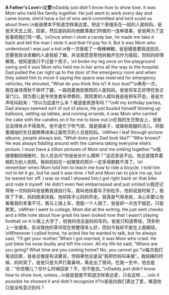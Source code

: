 **A Father's Love**\n**父爱**\nDaddy just didn’t know how to show love. It was Mom who held the family together. He just went to work every day and came home; she’d have a list of sins we’d committed and he’d scold us about them.\n爸爸根本不知道怎样表达爱。把这个家维系在一起的人是妈妈。爸爸天天去上班，回家，然后是妈妈向他数落我们所做的一连串错事，爸爸再为了这些事把我们骂一顿。\nOnce when I stole a candy bar, he made me take it back and tell the man I stole it and that I’d pay for it. But it was Mom who understood I was just a kid.\n有一次我偷了一根棒棒糖。爸爸硬是要我送回去，还要我告诉卖糖的人是我偷了糖，并说我愿意帮他拆箱开包作为赔偿。但妈妈却理解我，她知道我只不过是个孩子。\nI broke my leg once on the playground swing and it was Mom who held me in her arms all the way to the hospital. Dad pulled the car right up to the door of the emergency room and when they asked him to move it saying the space was reserved for emergency vehicles, He shouted, “What do you think this is? A tour bus?”\n再有一次，我在操场荡秋千摔坏了腿，一路抱着我到医院的人是妈妈。爸爸将车正好停在急诊室门口。因为那儿是专供急救车停靠的，医院里的人就叫我爸爸把车开走。爸爸大声吼叫起来：“你以为这是什么车？难道是旅游车吗？”\nAt my birthday parties, Dad always seemed sort of out of place, He just busied himself blowing up balloons, setting up tables, and running errands, it was Mom who carried the cake with the candles on it for me to blow out.\n在我的生日聚会上，爸爸总显得有点不得其所。他不是忙于吹气球，就是摆桌子，或做些跑腿的活儿。将插着蜡烛的生日蛋糕捧进来让我吹灭的人总是妈妈。\nWhen I leaf through picture albums, people always ask, “What does your Dad took like?” “Who knows? He was always fiddling around with the camera taking everyone else’s picture. I must have a zillion pictures of Mom and me smiling together.”\n我随便翻阅相册时，别人总会问“你爸爸长什么模样？”这还真说不出。他总是摆弄着相机为别人拍照。我和妈妈在一起微笑的照片一定多得都数不清了。\nI remember when Mom told him to teach me how to ride a bicycle. I told him not to let it go, but he said it was time. I fell and Mom ran to pick me up, but he waved her off. I was so mad I showed him,I got right back on that bike and rode it myself. He didn’t even feel embarrassed and just smiled.\n我还记得有一次妈妈叫爸爸教我骑自行车。我叫他扶着车子别松手，他却说是时候了。我摔了下来，妈妈跑来扶我，他却挥手让妈妈开走。我真是气得发疯，决心非要让他看看我的本事不可。我马上骑上车，竟能一个人骑了。爸爸却一点也不尴尬，只是笑笑。\nWhen I went to college, Mom did all the writing. He just sent checks and a little note about how great his lawn looked now that I wasn’t playing football on it.\n我上大学了，给我的信总是妈妈写的。爸爸只知道寄钱，顶多附上一张便条，告诉我他的草坪现在修整得多么好，而如今我却不能在上面踢球。\nWhenever I called home, he acted like he wanted to talk, but he always said, “I’ll get your mother.”When I got married, it was Mom who cried. He just blew his nose loudly and left the room. All my life he said, “Where are you going? What time are you coming home? No, you cannot go.”\n每次我打电话回家，爸爸总像是有话要说，但结果他总是说“我把你妈叫来接”。我结婚的时候，妈妈哭了，爸爸只是大声打着鼻响，离走出了房间。在我一生中，他总是说：“你去哪儿？你什么时候回家？不，你不能去。”\nDaddy just didn’t know how to show love, unless…\n爸爸就是不知道怎样表达爱，只会这样……\nIs it possible he showed it and didn’t recognize it?\n爸爸向我们表达了爱，难道他只是没有意识到吗？
        